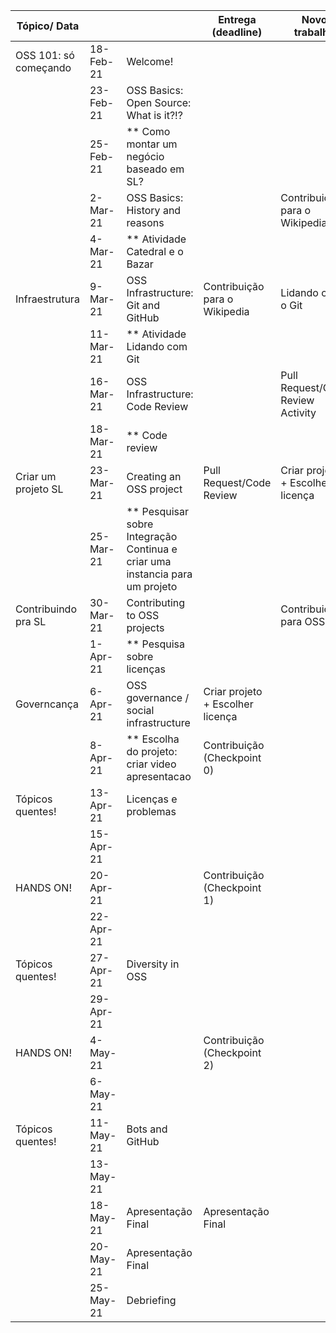 
|     Tópico/ Data          |           |                                                                                |     Entrega (deadline)               |     Novo trabalho                     |
|---------------------------|-----------|--------------------------------------------------------------------------------|--------------------------------------|---------------------------------------|
|     OSS 101: só começando | 18-Feb-21 |     Welcome!                                                                   |                                      |                                      |
|                           | 23-Feb-21 |     OSS Basics: Open Source: What is it?!?                                     |                                      |                                       | 
|                           | 25-Feb-21 | ** Como montar um negócio baseado em SL?                                       |                                      |                                       |
|                           | 2-Mar-21  |     OSS Basics: History and reasons                                            |                                      | Contribuição para o Wikipedia         |
|                           | 4-Mar-21  | ** Atividade Catedral e o Bazar                                                |                                      |                                       |
|     Infraestrutura        | 9-Mar-21  |     OSS Infrastructure: Git and GitHub                                         | Contribuição para o Wikipedia        | Lidando com o Git                     |
|                           | 11-Mar-21 | ** Atividade Lidando com Git                                                   |                                      |                                       |
|                           | 16-Mar-21 |     OSS Infrastructure: Code Review                                            |                                      |     Pull Request/Code Review Activity |
|                           | 18-Mar-21 | ** Code review                                                                 |                                      |                                       |
| Criar um projeto SL       | 23-Mar-21 |     Creating an OSS project                                                    |     Pull Request/Code Review         | Criar projeto + Escolher licença      |
|                           | 25-Mar-21 | ** Pesquisar sobre   Integração Continua e criar uma instancia para um projeto |                                      |                                       |
| Contribuindo pra SL       | 30-Mar-21 | Contributing to OSS projects                                                   |                                      |     Contribuição para OSS!!           |
|                           | 1-Apr-21  | ** Pesquisa sobre licenças                                                     |                                      |                                       |
| Governcança               | 6-Apr-21  | OSS governance / social infrastructure                                         |     Criar projeto + Escolher licença |                                       |
|                           | 8-Apr-21  | ** Escolha do projeto: criar video apresentacao                                | Contribuição (Checkpoint 0)          |                                       |
|     Tópicos quentes!      | 13-Apr-21 | Licenças e problemas                                                           |                                      |                                       |
|                           | 15-Apr-21 |                                                                                |                                      |                                       |
| HANDS ON!                 | 20-Apr-21 |                                                                                | Contribuição (Checkpoint 1)          |                                       |
|                           | 22-Apr-21 |                                                                                |                                      |                                       |
|     Tópicos quentes!      | 27-Apr-21 | Diversity in OSS                                                               |                                      |                                       |
|                           | 29-Apr-21 |                                                                                |                                      |                                       |
|     HANDS ON!             | 4-May-21  |                                                                                | Contribuição (Checkpoint 2)          |                                       |
|                           | 6-May-21  |                                                                                |                                      |                                       |
|     Tópicos quentes!      | 11-May-21 |     Bots and GitHub                                                            |                                      |                                       |
|                           | 13-May-21 |                                                                                |                                      |                                       |
|                           | 18-May-21 |     Apresentação Final                                                         |     Apresentação Final               |                                       |
|                           | 20-May-21 |     Apresentação Final                                                         |                                      |                                       |
|                           | 25-May-21 |     Debriefing                                                                 |                                      |                                       |
